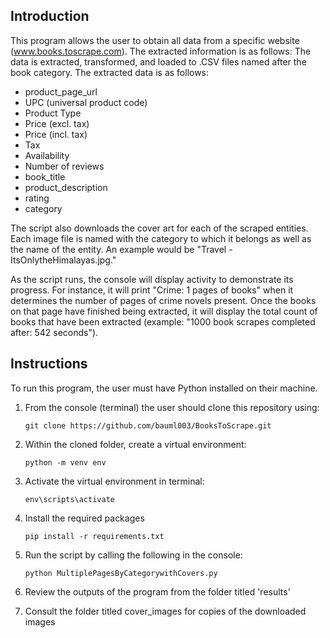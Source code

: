 Introduction
-
This program allows the user to obtain all data from a specific website (www.books.toscrape.com). The extracted information is as follows: 
The data is extracted, transformed, and loaded to .CSV files named after the book category. 
The extracted data is as follows:
- product_page_url
- UPC (universal product code)
- Product Type
- Price (excl. tax)
- Price (incl. tax)
- Tax
- Availability
- Number of reviews
- book_title
- product_description
- rating
- category

The script also downloads the cover art for each of the scraped entities. 
Each image file is named with the category to which it belongs as well as the name of the entity. 
An example would be "Travel - ItsOnlytheHimalayas.jpg."

As the script runs, the console will display activity to demonstrate its progress. For instance, it will print "Crime: 1 pages of books" when it determines the number of pages of crime novels present. 
Once the books on that page have finished being extracted, it will display the total count of books that have been extracted (example: "1000 book scrapes completed after: 542 seconds"). 

Instructions
-
To run this program, the user must have Python installed on their machine. 
1. From the console (terminal) the user should clone this repository using: 
    ````
    git clone https://github.com/bauml003/BooksToScrape.git
    ````

2. Within the cloned folder, create a virtual environment:
    ```
    python -m venv env
    ```

3. Activate the virtual environment in terminal:
    ```
    env\scripts\activate
    ```

4. Install the required packages
    ```
    pip install -r requirements.txt
    ```

5. Run the script by calling the following in the console: 
    ```
   python MultiplePagesByCategorywithCovers.py
    ```

6. Review the outputs of the program from the folder titled 'results' 
7. Consult the folder titled cover_images for copies of the downloaded images 

